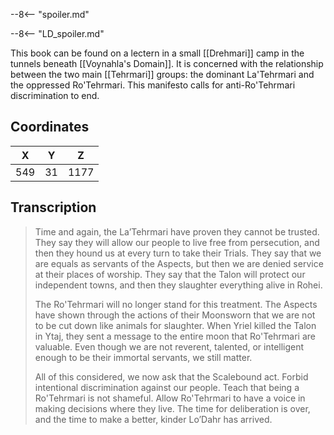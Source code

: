  

--8<-- "spoiler.md"

--8<-- "LD_spoiler.md"

This book can be found on a lectern in a small [[Drehmari]] camp in the tunnels beneath [[Voynahla's Domain]]. It is concerned with the relationship between the two main [[Tehrmari]] groups: the dominant La'Tehrmari and the oppressed Ro'Tehrmari. This manifesto calls for anti-Ro'Tehrmari discrimination to end.

## Coordinates
| **X** | **Y** | **Z** |
| :---: | :---: | :---: |
|  549  |  31   | 1177  |

## Transcription
> Time and again, the La’Tehrmari have proven they cannot be trusted. They say they will allow our people to live free from persecution, and then they hound us at every turn to take their Trials. They say that we are equals as servants of the Aspects, but then we are denied service at their places of worship. They say that the Talon will protect our independent towns, and then they slaughter everything alive in Rohei.
>
> The Ro'Tehrmari will no longer stand for this treatment. The Aspects have shown through the actions of their Moonsworn that we are not to be cut down like animals for slaughter. When Yriel killed the Talon in Ytaj, they sent a message to the entire moon that Ro'Tehrmari are valuable. Even though we are not reverent, talented, or intelligent enough to be their immortal servants, we still matter.
>
> All of this considered, we now ask that the Scalebound act. Forbid intentional discrimination against our people. Teach that being a Ro'Tehrmari is not shameful. Allow Ro'Tehrmari to have a voice in making decisions where they live. The time for deliberation is over, and the time to make a better, kinder Lo’Dahr has arrived.

